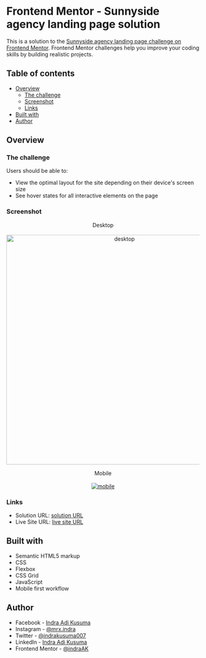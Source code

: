 # Frontend Mentor - Sunnyside agency landing page solution

This is a solution to the [Sunnyside agency landing page challenge on Frontend Mentor](https://www.frontendmentor.io/challenges/sunnyside-agency-landing-page-7yVs3B6ef). Frontend Mentor challenges help you improve your coding skills by building realistic projects.

## Table of contents

- [Overview](#overview)
  - [The challenge](#the-challenge)
  - [Screenshot](#screenshot)
  - [Links](#links)
- [Built with](#built-with)
- [Author](#author)

## Overview

### The challenge

Users should be able to:

- View the optimal layout for the site depending on their device's screen size
- See hover states for all interactive elements on the page

### Screenshot

<p align="center">
   Desktop
   <br></br>
  <a href="https://ibb.co/cXfWqzz"><img src="https://i.ibb.co/Xk0nHmm/desktop.png" alt="desktop" width="600" border="0"></a>
</p>

<p align="center">
   Mobile
   <br></br>
  <a href="https://ibb.co/XVVVPj9"><img src="https://i.ibb.co/QXXXVpZ/mobile.png" alt="mobile" border="0"></a>
</p>

### Links

- Solution URL: [solution URL](https://www.frontendmentor.io/solutions/responsive-sunnyside-agency-landing-page-using-html-css-and-js-T3VvmpLcB)
- Live Site URL: [live site URL](https://focused-chandrasekhar-e687c5.netlify.app/)

## Built with

- Semantic HTML5 markup
- CSS
- Flexbox
- CSS Grid
- JavaScript
- Mobile first workflow

## Author

- Facebook - [Indra Adi Kusuma](https:/facebook.com/profile.php?id=100009019826862)
- Instagram - [@mrx.indra](https://instagram.com/mrx.indra)
- Twitter - [@indrakusuma007](https://twitter.com/indrakusuma007?s=09)
- LinkedIn - [Indra Adi Kusuma](https://www.linkedin.com/in/indra-adi-kusuma-a37955173)
- Frontend Mentor - [@indraAK](https://www.frontendmentor.io/profile/indraAK)
